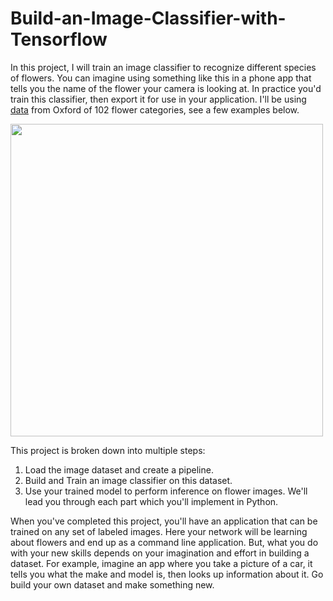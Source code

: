 # Build-an-Image-Classifier-with-Tensorflow

In this project, I will train an image classifier to recognize different species of flowers. You can imagine using something like this in a phone app that tells you the name of the flower your camera is looking at. In practice you'd train this classifier, then export it for use in your application. I'll be using [data](http://www.robots.ox.ac.uk/~vgg/data/flowers/102/index.html) from  Oxford of 102 flower categories,  see a few examples below.

<img src='assets/Flowers.png' width=500px>

This project is broken down into multiple steps:

1. Load the image dataset and create a pipeline.
2. Build and Train an image classifier on this dataset.
3. Use your trained model to perform inference on flower images.
We'll lead you through each part which you'll implement in Python.

When you've completed this project, you'll have an application that can be trained on any set of labeled images. Here your network will be learning about flowers and end up as a command line application. But, what you do with your new skills depends on your imagination and effort in building a dataset. For example, imagine an app where you take a picture of a car, it tells you what the make and model is, then looks up information about it. Go build your own dataset and make something new.
